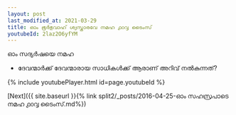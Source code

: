 ```yaml
---
layout: post
last_modified_at: 2021-03-29
title: ഓം ഭൂർഭുവാഹ്‌ ശ്വസ്താരവേ നമഹ ൧൦൮ ടൈംസ്
youtubeId: 2laz2O6yfYM
---
```

 
 
 ഓം സദ്യർഷയെ നമഹ 
 
 -  ദേവന്മാർക്ക് ദേവന്മാരായ സാധികൾക്ക് ആരാണ് അറിവ് നൽകുന്നത്? 
 
  
 
  
 
 
 
 
 
 


{% include youtubePlayer.html id=page.youtubeId %}
 
[Next]({{ site.baseurl }}{% link  split2/_posts/2016-04-25-ഓം സഹസ്രപാടെ നമഹ ൧൦൮ ടൈംസ്.md%})
 
